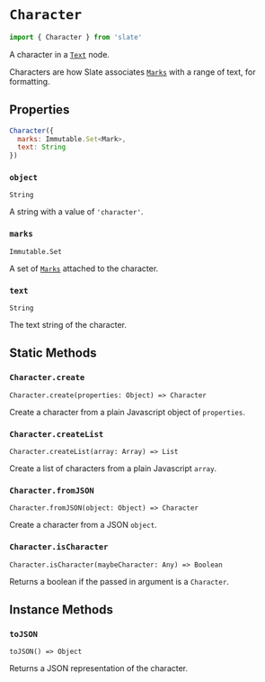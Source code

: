 # `Character`

```js
import { Character } from 'slate'
```

A character in a [`Text`](./text.md) node.

Characters are how Slate associates [`Marks`](./mark.md) with a range of text, for formatting.

## Properties

```js
Character({
  marks: Immutable.Set<Mark>,
  text: String
})
```

### `object`

`String`

A string with a value of `'character'`.

### `marks`

`Immutable.Set`

A set of [`Marks`](./mark.md) attached to the character.

### `text`

`String`

The text string of the character.

## Static Methods

### `Character.create`

`Character.create(properties: Object) => Character`

Create a character from a plain Javascript object of `properties`.

### `Character.createList`

`Character.createList(array: Array) => List`

Create a list of characters from a plain Javascript `array`.

### `Character.fromJSON`

`Character.fromJSON(object: Object) => Character`

Create a character from a JSON `object`.

### `Character.isCharacter`

`Character.isCharacter(maybeCharacter: Any) => Boolean`

Returns a boolean if the passed in argument is a `Character`.

## Instance Methods

### `toJSON`

`toJSON() => Object`

Returns a JSON representation of the character.
